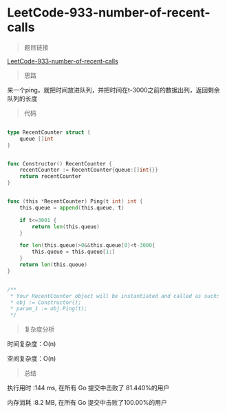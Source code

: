 # LeetCode-933-number-of-recent-calls

>题目链接

[LeetCode-933-number-of-recent-calls](https://leetcode-cn.com/problems/number-of-recent-calls/)

>思路

来一个ping，就把时间放进队列，并把时间在t-3000之前的数据出列，返回剩余队列的长度

>代码

```go

type RecentCounter struct {
    queue []int
}


func Constructor() RecentCounter {
    recentCounter := RecentCounter{queue:[]int{}}
    return recentCounter
}


func (this *RecentCounter) Ping(t int) int {
    this.queue = append(this.queue, t)

    if t<=3001 {
        return len(this.queue)
    }

    for len(this.queue)>0&&this.queue[0]<t-3000{
        this.queue = this.queue[1:]
    }
    return len(this.queue)
}


/**
 * Your RecentCounter object will be instantiated and called as such:
 * obj := Constructor();
 * param_1 := obj.Ping(t);
 */

```

>复杂度分析

时间复杂度：O(n)

空间复杂度：O(n)

>总结

执行用时 :144 ms, 在所有 Go 提交中击败了 81.440%的用户

内存消耗 :8.2 MB, 在所有 Go 提交中击败了100.00%的用户
